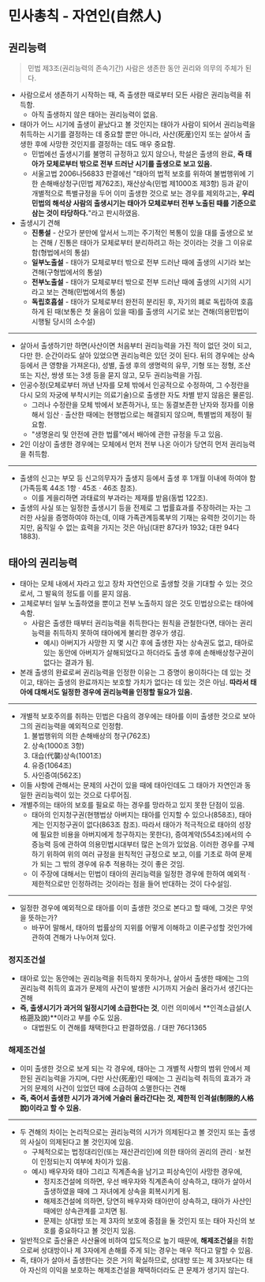 # 민사총칙 - 자연인(自然人)

## 권리능력

> 민법 제3조(권리능력의 존속기간) 사람은 생존한 동안 권리와 의무의 주체가 된다.

- 사람으로서 생존하기 시작하는 때, 즉 출생한 때로부터 모든 사람은 권리능력을 취득함.
  - 아직 출생하지 않은 태아는 권리능력이 없음.
- 태아가 어느 시기에 출생이 끝났다고 볼 것인지는 태아가 사람이 되어서 권리능력을 취득하는 시기를 결정하는 데 중요할 뿐만 아니라, 사산(死産)인지 또는 살아서 출생한 후에 사망한 것인지를 결정하는 데도 매우 중요함.
  - 민법에선 출생시기를 불명히 규정하고 있지 않으나, 학설은 출생의 완료, **즉 태아가 모체로부터 밖으로 전부 드러난 시기를 출생으로 보고 있음.**
  - 서울고법 2006나56833 판결에선 "태아의 법적 보호를 위하여 불법행위에 기한 손해배상청구(민법 제762조), 재산상속(민법 제1000조 제3항) 등과 같이 개별적으로 특별규정을 두어 이미 출생한 것으로 보는 경우를 제외하고는, **우리 민법의 해석상 사람의 출생시기는 태아가 모체로부터 전부 노출된 때를 기준으로 삼는 것이 타당하다.**"라고 판시하였음.
- 출생시기 견해
  - **진통설** - 산모가 분만에 앞서서 느끼는 주기적인 복통이 있을 대를 출생으로 보는 견해 / 진통은 태아가 모체로부터 분리하려고 하는 것이라는 것을 그 이유로 함(형법에서의 통설)
  - **일부노출설** - 태아가 모체로부터 밖으로 전부 드러난 때에 출생의 시기라 보는 견해(구형법에서의 통설)
  - **전부노출설** - 태아가 모체로부터 밖으로 전부 드러난 때에 출생의 시기의 시기라고 보는 견해(민법에서의 통설)
  - **독립호흡설** - 태아가 모체로부터 완전히 분리된 후, 자기의 폐로 독립하여 호흡하게 된 때(보통은 첫 울음이 있을 때)를 출생의 시기로 보는 견해(의용민법이 시행될 당시의 소수설)

---

- 살아서 출생하기만 하면(사산이면 처음부터 권리능력을 가진 적이 없던 것이 되고, 다만 한. 순간이라도 살아 있었으면 권리능력은 있던 것이 된다. 뒤의 경우에는 상속 등에서 큰 영향을 가져온다), 성별, 출생 후의 생명력의 유무, 기형 또는 정형, 조산 또는 지산, 쌍생 또는 3생 등을 묻지 않고, 모두 권리능력을 가짐.
- 인공수정(모체로부터 꺼낸 난자를 모체 밖에서 인공적으로 수정하여, 그 수정란을 다시 모의 자궁에 부착시키는 의료기술)으로 출생한 자도 차별 받지 않음은 물론임.
  - 그러나 수정란을 모체 밖에서 보존하거나, 또는 동결보존한 난자와 정자를 이용해서 임산 · 출산한 때에는 현행법으로는 해결되지 않으며, 특별법의 제정이 필요함.
  - "생명윤리 및 안전에 관한 법률"에서 배아에 관한 규정을 두고 있음.
- 2인 이상이 출생한 경우에는 모체에서 먼저 전부 나온 아이가 당연히 먼저 권리능력을 취득함.

---

- 출생의 신고는 부모 등 신고의무자가 출생지 등에서 출생 후 1개월 이내에 하여야 함(가족등록 44조 1항 · 45조 · 46조 참조).
  - 이를 게을리하면 과태료의 부과라는 제재를 받음(동법 122조).
- 출생의 사실 또는 일정한 출생시기 등을 전제로 그 법률효과를 주장하려는 자는 그러한 사실을 증명하여야 하는데, 이때 가족관계등록부의 기재는 유력한 것이기는 하지만, 움직일 수 없는 효력을 가지는 것은 아님(대판 87다카 1932; 대판 94다 1883).

## 태아의 권리능력

- 태아는 모체 내에서 자라고 있고 장차 자연인으로 출생할 것을 기대할 수 있는 것으로서, 그 발육의 정도를 이를 묻지 않음.
- 고체로부터 일부 노출하였을 뿐이고 전부 노출하지 않은 것도 민법상으로는 태아에 속함.
  - 사람은 출생한 때부터 권리능력을 취득한다는 원칙을 관철한다면, 태아는 권리능력을 취득하지 못하여 태아에게 불리한 경우가 생김.
    - 예시) 아버지가 사망한 지 몇 시간 후에 출생한 자는 상속권도 없고, 태아로 있는 동안에 아버지가 살해되었다고 하더라도 출생 후에 손해배상청구권이 없다는 결과가 됨.
- 본래 출생의 완료로써 권리능력을 인정한 이유는 그 증명이 용이하다는 데 있는 것이고, 태아는 출생의 완료까지는 보호할 가치가 없다는 데 있는 것은 아님. **따라서 태아에 대해서도 일정한 경우에 권리능력을 인정할 필요가 있음.**

---

- 개별적 보호주의를 취하는 민법은 다음의 경우에는 태아를 이미 출생한 것으로 보아 그의 권리능력을 예외적으로 인정함.
  1. 불법행위의 의한 손해배상의 청구(762조)
  2. 상속(1000조 3항)
  3. 대습(代襲)상속(1001조)
  4. 유증(1064조)
  5. 사인증여(562조)
- 이들 사항에 관해서는 문제의 사건이 있을 때에 태아인데도 그 태아가 자연인과 동일한 권리능력이 있는 것으로 다루어짐.
- 개별주의는 태아의 보호를 필요로 하는 경우를 망라하고 있지 못한 단점이 있음.
  - 태아의 인지청구권(현행법상 아버지는 태아를 인지할 수 있으나(858조), 태아게는 인지청구권이 없다(863조 참조). 따라서 태아가 적극적으로 태아의 성장에 필요한 비용을 아버지에게 청구하지는 못한다), 증여계약(554조)에서의 수증능력 등에 관하여 의용민법시대부터 많은 논의가 있었음. 이러한 경우를 구제하기 위하여 위의 여러 규정을 원칙적인 규정으로 보고, 이를 기초로 하여 문제가 되는 그 밖의 경우에 유추 적용하는 것이 좋은 것임.
  - 이 주장에 대해서는 민법이 태아의 권리능력을 일정한 경우에 한하여 예외적 · 제한적으로만 인정하려는 것이라는 점을 들어 반대하는 것이 다수설임.

---

- 일정한 경우에 예외적으로 태아를 이미 출생한 것으로 본다고 할 때에, 그것은 무엇을 뜻하는가?
  - 바꾸어 말해서, 태아의 법률상의 지위를 어떻게 이해하고 이론구성할 것인가에 관하여 견해가 나누어져 있다.

### 정지조건설

- 태아로 있는 동안에는 권리능력을 취득하지 못하거나, 살아서 출생한 때에는 그의 권리능력 취득의 효과가 문제의 사건이 발생한 시기까지 거슬러 올라가서 생긴다는 견해
- **즉, 출생시기가 과거의 일정시기에 소급한다는 것**, 이런 의미에서 **인격소급설(人格遡及說)**이라고 부를 수도 있음.
  - 대법원도 이 견해를 채택한다고 판결하였음. / 대판 76다1365

### 해제조건설

- 이미 출생한 것으로 보게 되는 각 경우에, 태아는 그 개별적 사항의 범위 안에서 제한된 권리능력을 가지며, 다만 사산(死産)인 때에는 그 권리능력 취득의 효과가 과거의 문제의 사건이 있었던 때에 소급하여 소멸한다는 견해
- **즉, 죽어서 출생한 시기가 과거에 거슬러 올라간다는 것, 제한적 인격설(制限的人格說)이라고 할 수 있음.**

---

- 두 견해의 차이는 논리적으로는 권리능력의 시가가 의제된다고 볼 것인지 또는 출생의 사실이 의제된다고 볼 것인지에 있음.
  - 구체적으로는 법정대리인(또는 재산관리인)에 의한 태아의 권리의 관리 · 보전이 인정되는지 여부에 차이가 있음.
  - 예시) 배우자와 태아 그리고 직계존속을 남기고 피상속인이 사망한 경우에,
    - 정지조건설에 의하면, 우선 배우자와 직계존속이 상속하고, 태아가 살아서 출생하였을 때에 그 자녀에게 상속을 회복시키게 됨.
    - 해제조건설에 의하면, 당연히 배우자와 태아만이 상속하고, 태아가 사산인 때에만 상속관계를 고치면 됨.
    - 문제는 상대방 또는 제 3자의 보호에 중점을 둘 것인지 또는 태아 자신의 보호를 중요하다고 볼 것인지 있음.
- 일반적으로 출산율은 사산율에 비하여 압도적으로 높기 때문에, **해제조건설**을 취함으로써 상대방이나 제 3자에게 손해를 주게 되는 경우는 매우 적다고 말할 수 있음.
- 즉, 태아가 살아서 출생한다는 것은 거의 확실하므로, 상대방 또는 제 3자보다는 태아 자신의 이익을 보호하는 해제조건설을 채택하더라도 큰 문제가 생기지 않는다.
